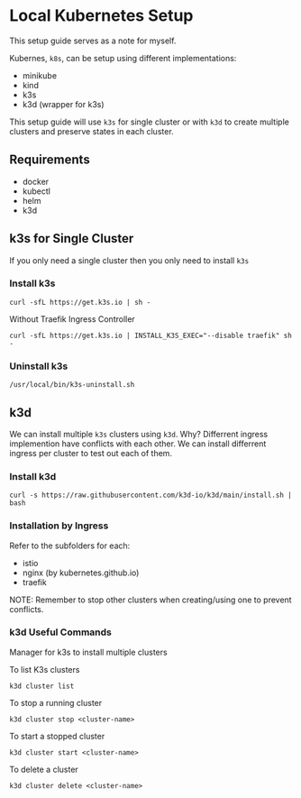 # Local Kubernetes Setup

This setup guide serves as a note for myself.

Kubernes, `k8s`, can be setup using different implementations:

- minikube
- kind
- k3s
- k3d (wrapper for k3s)

This setup guide will use `k3s` for single cluster or with `k3d` to create
multiple clusters and preserve states in each cluster.

## Requirements

- docker
- kubectl
- helm
- k3d

## k3s for Single Cluster

If you only need a single cluster then you only need to install `k3s`

### Install k3s

```shell
curl -sfL https://get.k3s.io | sh -
```

Without Traefik Ingress Controller

```shell
curl -sfL https://get.k3s.io | INSTALL_K3S_EXEC="--disable traefik" sh -
```

### Uninstall k3s

```shell
/usr/local/bin/k3s-uninstall.sh
```

## k3d

We can install multiple `k3s` clusters using `k3d`. Why?
Differrent ingress implemention have conflicts with each other.
We can install differrent ingress per cluster to test out each of them.

### Install k3d

```shell
curl -s https://raw.githubusercontent.com/k3d-io/k3d/main/install.sh | bash
```

### Installation by Ingress

Refer to the subfolders for each:

- istio
- nginx (by kubernetes.github.io)
- traefik

NOTE: Remember to stop other clusters when creating/using one to prevent
conflicts.

### k3d Useful Commands

Manager for k3s to install multiple clusters

To list K3s clusters

`k3d cluster list`

To stop a running cluster

`k3d cluster stop <cluster-name>`

To start a stopped cluster

`k3d cluster start <cluster-name>`

To delete a cluster

`k3d cluster delete <cluster-name>`

